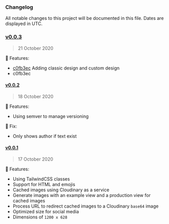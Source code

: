 ### Changelog

All notable changes to this project will be documented in this file. Dates are displayed in UTC.

### [v0.0.3](#!)

> 21 October 2020

🚀 Features:

- [c0fb3ec](https://github.com/opengraphimg/generator/commit/f8a02d3cf3fb440ef42c47ab7bb29a530046debb) Adding classic design and custom design
- c0fb3ec

#### [v0.0.2](https://github.com/opengraphimg/generator/releases/tag/v0.0.2)

> 18 October 2020

🚀 Features:

- Using semver to manage versioning

🐛 Fix:

- Only shows author if text exist

#### [v0.0.1](https://github.com/opengraphimg/generator/releases/tag/v0.0.1)

> 17 October 2020

🚀 Features:

- Using TailwindCSS classes
- Support for HTML and emojis
- Cached images using Cloudinary as a service
- Generate images with an example view and a production view for cached images
- Process URL to redirect cached images to a Cloudinary `base64` image
- Optimized size for social media
- Dimensions of `1200 x 628`
